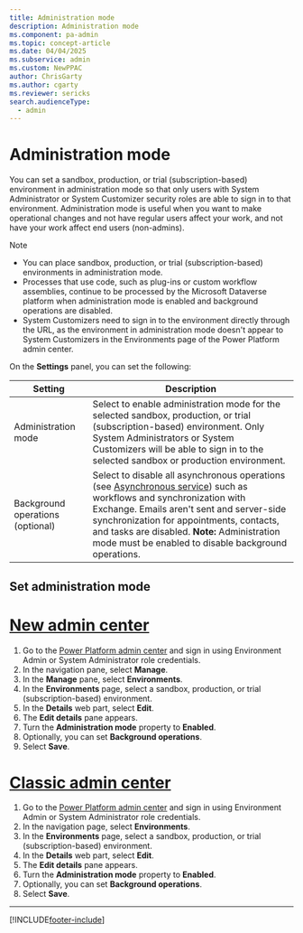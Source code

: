 ```yaml
---
title: Administration mode  
description: Administration mode
ms.component: pa-admin
ms.topic: concept-article
ms.date: 04/04/2025
ms.subservice: admin
ms.custom: NewPPAC
author: ChrisGarty
ms.author: cgarty
ms.reviewer: sericks
search.audienceType: 
  - admin
---
```


# Administration mode  

You can set a sandbox, production, or trial (subscription-based) environment in administration mode so that only users with System Administrator or System Customizer security roles are able to sign in to that environment. Administration mode is useful when you want to make operational changes and not have regular users affect your work, and not have your work affect end users (non-admins).  
  
> [!NOTE]
> - You can place sandbox, production, or trial (subscription-based) environments in administration mode.  
> - Processes that use code, such as plug-ins or custom workflow assemblies, continue to be processed by the Microsoft Dataverse platform when administration mode is enabled and background operations are disabled.
> - System Customizers need to sign in to the environment directly through the URL, as the environment in administration mode doesn't appear to System Customizers in the Environments page of the Power Platform admin center.
  
 On the **Settings** panel, you can set the following:  
  
|Setting|Description|  
|-------------|-----------------|  
|Administration mode | Select to enable administration mode for the selected sandbox, production, or trial (subscription-based) environment. Only System Administrators or System Customizers will be able to sign in to the selected sandbox or production environment.|  
|Background operations (optional) | Select to disable all asynchronous operations (see [Asynchronous service](/powerapps/developer/common-data-service/asynchronous-service)) such as workflows and synchronization with Exchange. Emails aren't sent and server-side synchronization for appointments, contacts, and tasks are disabled. **Note:**  Administration mode must be enabled to disable background operations.|  
  
## Set administration mode  

# [New admin center](#tab/new)

1. Go to the [Power Platform admin center](https://admin.powerplatform.microsoft.com) and sign in using Environment Admin or System Administrator role credentials.
1. In the navigation pane, select **Manage**.
1. In the **Manage** pane, select **Environments**.
1. In the **Environments** page, select a sandbox, production, or trial (subscription-based) environment.
1. In the **Details** web part, select **Edit**.
1. The **Edit details** pane appears.
1. Turn the **Administration mode** property to **Enabled**.
1. Optionally, you can set **Background operations**.
1. Select **Save**.

# [Classic admin center](#tab/classic)

1. Go to the [Power Platform admin center](https://admin.powerplatform.microsoft.com) and sign in using Environment Admin or System Administrator role credentials.
1. In the navigation page, select **Environments**.
1. In the **Environments** page, select a sandbox, production, or trial (subscription-based) environment.
1. In the **Details** web part, select **Edit**.
1. The **Edit details** pane appears.
1. Turn the **Administration mode** property to **Enabled**.
1. Optionally, you can set **Background operations**.
1. Select **Save**.

---

[!INCLUDE[footer-include](../includes/footer-banner.md)]
